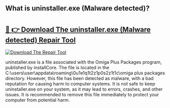 ## What is uninstaller.exe (Malware detected)? 

# <h2><a href="https://exedetect.com/download.php?uninstaller.exe (Malware detected)">🔗 👉 Download The uninstaller.exe (Malware detected) Repair Tool</a></h2>

[![Download The Repair Tool](https://exedetect.com/download-button.jpg)](https://exedetect.com/download.php?uninstaller.exe (Malware detected))

uninstaller.exe is a file associated with the Omiga Plus Packages program, published by installCore. The file is located in the C:\users\user\appdata\roaming\0u1e1q1t2z1p0s2z1t1c\omiga plus packages directory. However, this file has been detected as malware, with a bad reputation for causing harm to computer systems. It is not safe to keep uninstaller.exe on your system, as it may lead to errors, crashes, and other issues. It is recommended to remove this file immediately to protect your computer from potential harm.